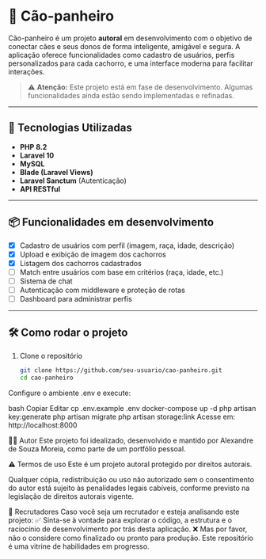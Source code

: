 # 🐾 Cão-panheiro

Cão-panheiro é um projeto **autoral** em desenvolvimento com o objetivo de conectar cães e seus donos de forma inteligente, amigável e segura. A aplicação oferece funcionalidades como cadastro de usuários, perfis personalizados para cada cachorro, e uma interface moderna para facilitar interações.

> ⚠️ **Atenção:** Este projeto está em fase de desenvolvimento. Algumas funcionalidades ainda estão sendo implementadas e refinadas.

---

## 🚀 Tecnologias Utilizadas

- **PHP 8.2**
- **Laravel 10**
- **MySQL**
- **Blade (Laravel Views)**
- **Laravel Sanctum** (Autenticação)
- **API RESTful**

---

## 📦 Funcionalidades em desenvolvimento

- [x] Cadastro de usuários com perfil (imagem, raça, idade, descrição)
- [x] Upload e exibição de imagem dos cachorros
- [x] Listagem dos cachorros cadastrados
- [ ] Match entre usuários com base em critérios (raça, idade, etc.)
- [ ] Sistema de chat
- [ ] Autenticação com middleware e proteção de rotas
- [ ] Dashboard para administrar perfis

---

## 🛠️ Como rodar o projeto

1. Clone o repositório
   ```bash
   git clone https://github.com/seu-usuario/cao-panheiro.git
   cd cao-panheiro
Configure o ambiente .env e execute:

bash
Copiar
Editar
cp .env.example .env
docker-compose up -d
php artisan key:generate
php artisan migrate
php artisan storage:link
Acesse em: http://localhost:8000

👨‍💻 Autor
Este projeto foi idealizado, desenvolvido e mantido por Alexandre de Souza Moreia, como parte de um portfólio pessoal.

⚠️ Termos de uso
Este é um projeto autoral protegido por direitos autorais.

Qualquer cópia, redistribuição ou uso não autorizado sem o consentimento do autor está sujeito às penalidades legais cabíveis, conforme previsto na legislação de direitos autorais vigente.

💼 Recrutadores
Caso você seja um recrutador e esteja analisando este projeto:
✅ Sinta-se à vontade para explorar o código, a estrutura e o raciocínio de desenvolvimento por trás desta aplicação.
❌ Mas por favor, não o considere como finalizado ou pronto para produção. Este repositório é uma vitrine de habilidades em progresso.
